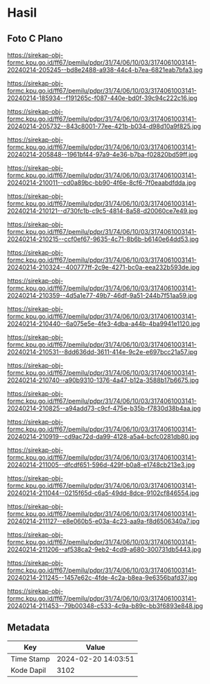 # Hasil

## Foto C Plano

https://sirekap-obj-formc.kpu.go.id/ff67/pemilu/pdpr/31/74/06/10/03/3174061003141-20240214-205245--bd8e2488-a938-44c4-b7ea-6821eab7bfa3.jpg

https://sirekap-obj-formc.kpu.go.id/ff67/pemilu/pdpr/31/74/06/10/03/3174061003141-20240214-185934--f191265c-f087-440e-bd0f-39c94c222c16.jpg

https://sirekap-obj-formc.kpu.go.id/ff67/pemilu/pdpr/31/74/06/10/03/3174061003141-20240214-205732--843c8001-77ee-421b-b034-d98d10a9f825.jpg

https://sirekap-obj-formc.kpu.go.id/ff67/pemilu/pdpr/31/74/06/10/03/3174061003141-20240214-205848--1961bf44-97a9-4e36-b7ba-f02820bd59ff.jpg

https://sirekap-obj-formc.kpu.go.id/ff67/pemilu/pdpr/31/74/06/10/03/3174061003141-20240214-210011--cd0a89bc-bb90-4f6e-8cf6-7f0eaabdfdda.jpg

https://sirekap-obj-formc.kpu.go.id/ff67/pemilu/pdpr/31/74/06/10/03/3174061003141-20240214-210121--d730fc1b-c9c5-4814-8a58-d20060ce7e49.jpg

https://sirekap-obj-formc.kpu.go.id/ff67/pemilu/pdpr/31/74/06/10/03/3174061003141-20240214-210215--ccf0ef67-9635-4c71-8b6b-b6140e64dd53.jpg

https://sirekap-obj-formc.kpu.go.id/ff67/pemilu/pdpr/31/74/06/10/03/3174061003141-20240214-210324--400777ff-2c9e-4271-bc0a-eea232b593de.jpg

https://sirekap-obj-formc.kpu.go.id/ff67/pemilu/pdpr/31/74/06/10/03/3174061003141-20240214-210359--4d5a1e77-49b7-46df-9a51-244b7f51aa59.jpg

https://sirekap-obj-formc.kpu.go.id/ff67/pemilu/pdpr/31/74/06/10/03/3174061003141-20240214-210440--6a075e5e-4fe3-4dba-a44b-4ba9941e1120.jpg

https://sirekap-obj-formc.kpu.go.id/ff67/pemilu/pdpr/31/74/06/10/03/3174061003141-20240214-210531--8dd636dd-3611-414e-9c2e-e697bcc21a57.jpg

https://sirekap-obj-formc.kpu.go.id/ff67/pemilu/pdpr/31/74/06/10/03/3174061003141-20240214-210740--a90b9310-1376-4a47-b12a-3588b17b6675.jpg

https://sirekap-obj-formc.kpu.go.id/ff67/pemilu/pdpr/31/74/06/10/03/3174061003141-20240214-210825--a94add73-c9cf-475e-b35b-f7830d38b4aa.jpg

https://sirekap-obj-formc.kpu.go.id/ff67/pemilu/pdpr/31/74/06/10/03/3174061003141-20240214-210919--cd9ac72d-da99-4128-a5a4-bcfc0281db80.jpg

https://sirekap-obj-formc.kpu.go.id/ff67/pemilu/pdpr/31/74/06/10/03/3174061003141-20240214-211005--dfcdf651-596d-429f-b0a8-e1748cb213e3.jpg

https://sirekap-obj-formc.kpu.go.id/ff67/pemilu/pdpr/31/74/06/10/03/3174061003141-20240214-211044--0215f65d-c6a5-49dd-8dce-9102cf846554.jpg

https://sirekap-obj-formc.kpu.go.id/ff67/pemilu/pdpr/31/74/06/10/03/3174061003141-20240214-211127--e8e060b5-e03a-4c23-aa9a-f8d6506340a7.jpg

https://sirekap-obj-formc.kpu.go.id/ff67/pemilu/pdpr/31/74/06/10/03/3174061003141-20240214-211206--af538ca2-9eb2-4cd9-a680-300731db5443.jpg

https://sirekap-obj-formc.kpu.go.id/ff67/pemilu/pdpr/31/74/06/10/03/3174061003141-20240214-211245--1457e62c-4fde-4c2a-b8ea-9e6356bafd37.jpg

https://sirekap-obj-formc.kpu.go.id/ff67/pemilu/pdpr/31/74/06/10/03/3174061003141-20240214-211453--79b00348-c533-4c9a-b89c-bb3f6893e848.jpg


## Metadata

| Key        | Value               |
| ---------- | ------------------- |
| Time Stamp | 2024-02-20 14:03:51 |
| Kode Dapil | 3102                |



